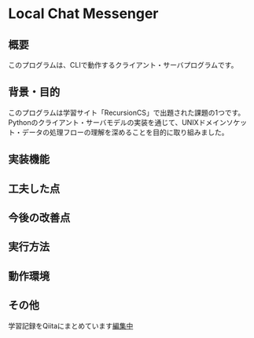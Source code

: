 # Local Chat Messenger

## 概要

このプログラムは、CLIで動作するクライアント・サーバプログラムです。


## 背景・目的

このプログラムは学習サイト「RecursionCS」で出題された課題の1つです。  
Pythonのクライアント・サーバモデルの実装を通じて、UNIXドメインソケット・データの処理フローの理解を深めることを目的に取り組みました。 


## 実装機能



## 工夫した点



## 今後の改善点



## 実行方法



## 動作環境


## その他
学習記録をQiitaにまとめています[編集中]()